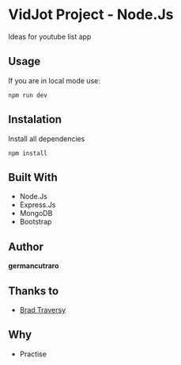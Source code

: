 # VidJot Project - Node.Js

Ideas for youtube list app

## Usage
If you are in local mode use:

```
npm run dev
```

## Instalation

Install all dependencies

```
npm install
```

## Built With

* Node.Js
* Express.Js
* MongoDB
* Bootstrap

## Author

**germancutraro**

## Thanks to

* [Brad Traversy](https://www.udemy.com/nodejs-express-mongodb-dev-to-deployment/)

## Why

* Practise
